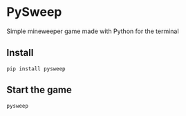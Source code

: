 # PySweep
Simple mineweeper game made with Python for the terminal

## Install
`pip install pysweep`
## Start the game
`pysweep`
